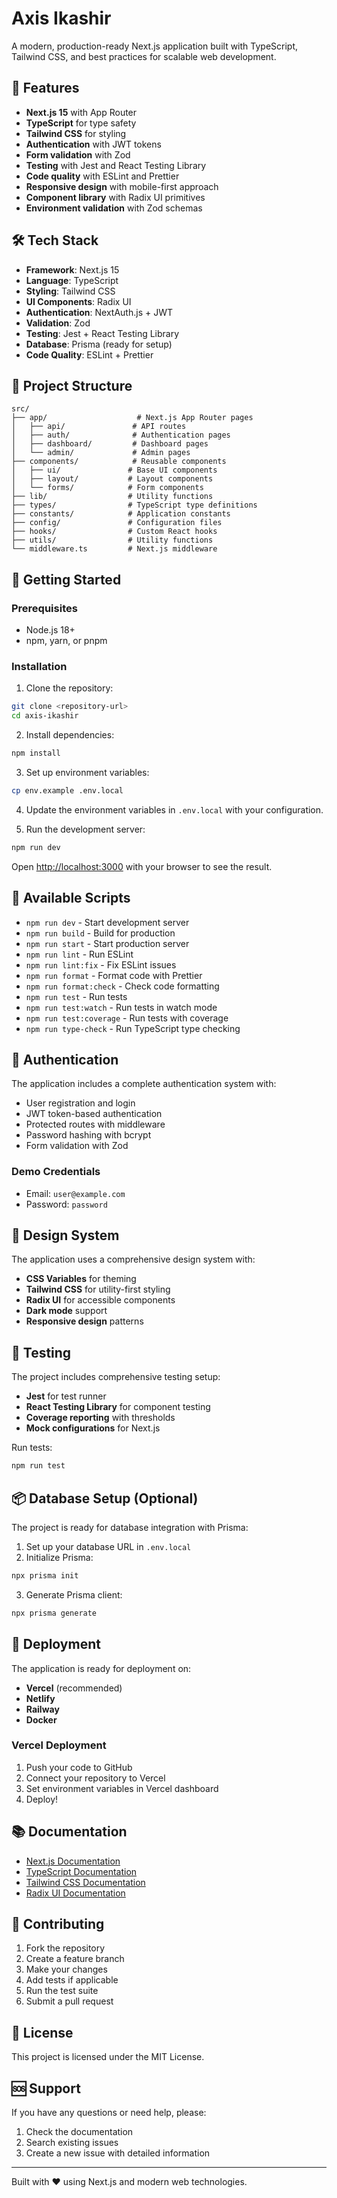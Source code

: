 # Axis Ikashir

A modern, production-ready Next.js application built with TypeScript, Tailwind CSS, and best practices for scalable web development.

## 🚀 Features

- **Next.js 15** with App Router
- **TypeScript** for type safety
- **Tailwind CSS** for styling
- **Authentication** with JWT tokens
- **Form validation** with Zod
- **Testing** with Jest and React Testing Library
- **Code quality** with ESLint and Prettier
- **Responsive design** with mobile-first approach
- **Component library** with Radix UI primitives
- **Environment validation** with Zod schemas

## 🛠️ Tech Stack

- **Framework**: Next.js 15
- **Language**: TypeScript
- **Styling**: Tailwind CSS
- **UI Components**: Radix UI
- **Authentication**: NextAuth.js + JWT
- **Validation**: Zod
- **Testing**: Jest + React Testing Library
- **Database**: Prisma (ready for setup)
- **Code Quality**: ESLint + Prettier

## 📁 Project Structure

```
src/
├── app/                    # Next.js App Router pages
│   ├── api/               # API routes
│   ├── auth/              # Authentication pages
│   ├── dashboard/         # Dashboard pages
│   └── admin/             # Admin pages
├── components/            # Reusable components
│   ├── ui/               # Base UI components
│   ├── layout/           # Layout components
│   └── forms/            # Form components
├── lib/                  # Utility functions
├── types/                # TypeScript type definitions
├── constants/            # Application constants
├── config/               # Configuration files
├── hooks/                # Custom React hooks
├── utils/                # Utility functions
└── middleware.ts         # Next.js middleware
```

## 🚀 Getting Started

### Prerequisites

- Node.js 18+
- npm, yarn, or pnpm

### Installation

1. Clone the repository:

```bash
git clone <repository-url>
cd axis-ikashir
```

2. Install dependencies:

```bash
npm install
```

3. Set up environment variables:

```bash
cp env.example .env.local
```

4. Update the environment variables in `.env.local` with your configuration.

5. Run the development server:

```bash
npm run dev
```

Open [http://localhost:3000](http://localhost:3000) with your browser to see the result.

## 📝 Available Scripts

- `npm run dev` - Start development server
- `npm run build` - Build for production
- `npm run start` - Start production server
- `npm run lint` - Run ESLint
- `npm run lint:fix` - Fix ESLint issues
- `npm run format` - Format code with Prettier
- `npm run format:check` - Check code formatting
- `npm run test` - Run tests
- `npm run test:watch` - Run tests in watch mode
- `npm run test:coverage` - Run tests with coverage
- `npm run type-check` - Run TypeScript type checking

## 🔐 Authentication

The application includes a complete authentication system with:

- User registration and login
- JWT token-based authentication
- Protected routes with middleware
- Password hashing with bcrypt
- Form validation with Zod

### Demo Credentials

- Email: `user@example.com`
- Password: `password`

## 🎨 Design System

The application uses a comprehensive design system with:

- **CSS Variables** for theming
- **Tailwind CSS** for utility-first styling
- **Radix UI** for accessible components
- **Dark mode** support
- **Responsive design** patterns

## 🧪 Testing

The project includes comprehensive testing setup:

- **Jest** for test runner
- **React Testing Library** for component testing
- **Coverage reporting** with thresholds
- **Mock configurations** for Next.js

Run tests:

```bash
npm run test
```

## 📦 Database Setup (Optional)

The project is ready for database integration with Prisma:

1. Set up your database URL in `.env.local`
2. Initialize Prisma:

```bash
npx prisma init
```

3. Generate Prisma client:

```bash
npx prisma generate
```

## 🚀 Deployment

The application is ready for deployment on:

- **Vercel** (recommended)
- **Netlify**
- **Railway**
- **Docker**

### Vercel Deployment

1. Push your code to GitHub
2. Connect your repository to Vercel
3. Set environment variables in Vercel dashboard
4. Deploy!

## 📚 Documentation

- [Next.js Documentation](https://nextjs.org/docs)
- [TypeScript Documentation](https://www.typescriptlang.org/docs)
- [Tailwind CSS Documentation](https://tailwindcss.com/docs)
- [Radix UI Documentation](https://www.radix-ui.com/docs)

## 🤝 Contributing

1. Fork the repository
2. Create a feature branch
3. Make your changes
4. Add tests if applicable
5. Run the test suite
6. Submit a pull request

## 📄 License

This project is licensed under the MIT License.

## 🆘 Support

If you have any questions or need help, please:

1. Check the documentation
2. Search existing issues
3. Create a new issue with detailed information

---

Built with ❤️ using Next.js and modern web technologies.
